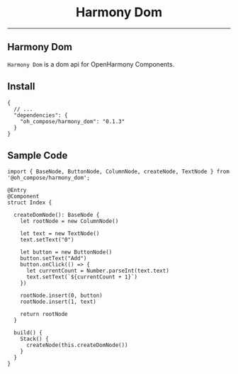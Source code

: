 # <center>Harmony Dom</center>

-------------------------------------------------------------------------------

## Harmony Dom

`Harmony Dom` is a dom api for OpenHarmony Components.

## Install

```json5
{
  // ...
  "dependencies": {
    "oh_compose/harmony_dom": "0.1.3"
  }
}
```

## Sample Code
```extendtypescript
import { BaseNode, ButtonNode, ColumnNode, createNode, TextNode } from '@oh_compose/harmony_dom';

@Entry
@Component
struct Index {

  createDomNode(): BaseNode {
    let rootNode = new ColumnNode()

    let text = new TextNode()
    text.setText("0")

    let button = new ButtonNode()
    button.setText("Add")
    button.onClick(() => {
      let currentCount = Number.parseInt(text.text)
      text.setText(`${currentCount + 1}`)
    })

    rootNode.insert(0, button)
    rootNode.insert(1, text)

    return rootNode
  }

  build() {
    Stack() {
      createNode(this.createDomNode())
    }
  }
}
```